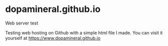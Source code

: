 # dopamineral.github.io
Web server test

Testing web hosting on Github with a simple html file I made.
You can visit it yourself at https://www.dopamineral.github.io

